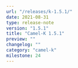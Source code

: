 ```yaml
---
url: "/releases/k-1.5.1/"
date: 2021-08-31
type: release-note
version: "1.5.1"
title: "Camel-K 1.5.1"
preview: ""
changelog: ""
category: "camel-k"
milestone: 24
---
```


